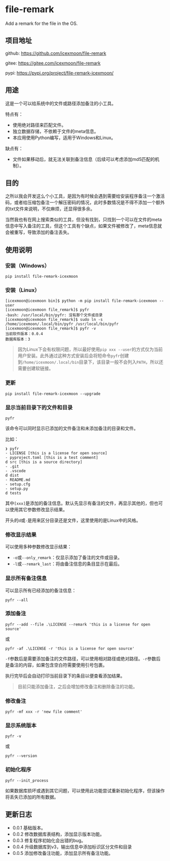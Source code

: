 # file-remark
Add a remark for the file in the OS.

## 项目地址

github: <https://github.com/icexmoon/file-remark>

gitee: <https://gitee.com/icexmoon/file-remark>

pypi: <https://pypi.org/project/file-remark-icexmoon/>

## 用途

这是一个可以给系统中的文件或路径添加备注的小工具。

特点有：

- 使用绝对路径来匹配文件。
- 独立数据存储，不依赖于文件的meta信息。
- 本应用使用Python编写，适用于Windows和Linux。

缺点有：

- 文件如果移动后，就无法关联到备注信息（后续可以考虑添加md5匹配的机制）。

## 目的

之所以我会开发这么个小工具，是因为有时候会遇到需要给安装程序备注一个激活码，或者给压缩包备注一个解压密码的情况，此时多数情况是不得不添加一个额外的txt文件来说明，不仅麻烦，还显得很多余。

当然我也有在网上搜索类似的工具，但没有找到，只找到一个可以在文件的meta信息中写入备注的工具，但这个工具有个缺点，如果文件被修改了，meta信息就会被重写，导致添加的备注丢失。

## 使用说明

### 安装（Windows）

```shell
pip install file-remark-icexmoon
```

### 安装（Linux）

```shell
[icexmoon@icexmoon bin]$ python -m pip install file-remark-icexmoon --user
[icexmoon@icexmoon file_remark]$ pyfr
-bash: /usr/local/bin/pyfr: 没有那个文件或目录
[icexmoon@icexmoon file_remark]$ sudo ln -s /home/icexmoon/.local/bin/pyfr /usr/local/bin/pyfr
[icexmoon@icexmoon file_remark]$ pyfr -v
当前软件版本：0.0.4
数据库版本：3
```

> 因为Linux下会有权限问题，所以最好使用`pip xxx --user`的方式仅为当前用户安装。此外通过这种方式安装后会将短命令`pyfr`创建到`/home/icexmoon/.local/bin`目录下，该目录一般不会列入`PATH`，所以还需要创建软链接。

### 更新

```shell
pip install file-remark-icexmoon --upgrade
```

### 显示当前目录下的文件和目录

```shell
pyfr
```

该命令可以同时显示已添加的文件备注和未添加备注的目录和文件。

比如：

```shell
❯ pyfr
- LICENSE [this is a license for open source]
- pyproject.toml [this is a test comment]
d src [this is a source directory]
- .git
- .vscode
d dist
- README.md
- setup.cfg
- setup.py
d tests
```

其中`[xxx]`是添加的备注信息。默认先显示有备注的文件，再显示其他的，但也可以使用其它参数修改显示结果。

开头的`d`或`-`是用来区分目录还是文件，这里使用的是Linux中的风格。

### 修改显示结果

可以使用多种参数修改显示结果：

- `-o`或`--only_remark`：仅显示添加了备注的文件或目录。
- `-l`或`--remark_last`：将由备注信息的条目显示在最后。

### 显示所有备注信息

可以显示所有已经添加的备注信息：

```shell
pyfr --all
```

### 添加备注

```shell
pyfr --add --file .\LICENSE --remark 'this is a license for open source'
```

或

```shell
pyfr -af .\LICENSE -r 'this is a license for open source'
```

`-f`参数后是需要添加备注的文件路径，可以使用相对路径或绝对路径。`-r`参数后是备注的内容，如果包含空白符需要使用引号包裹。

执行完毕后会自动打印当前目录下的条目以便查看添加结果。

> 目前只能添加备注，之后会增加修改备注和删除备注的功能。

### 修改备注

```shell
pyfr -mf xxx -r 'new file comment'
```

### 显示系统版本

```shell
pyfr -v
```

或

```shell
pyfr --version
```

### 初始化程序

```shell
pyfr --init_process
```

如果数据库损坏或遇到其它问题，可以使用此功能尝试重新初始化程序，但该操作将丢失已添加的所有数据。

## 更新日志

- 0.0.1 基础版本。
- 0.0.2 修改数据库表结构，添加显示版本功能。
- 0.0.3 修复程序初始化会出错的bug。
- 0.0.4 升级数据库到v3，输出信息中添加标识区分文件和目录
- 0.0.5 添加修改备注功能，添加显示所有备注功能。